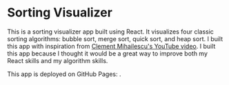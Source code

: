 # Sorting Visualizer

This is a sorting visualizer app built using React. It visualizes four classic sorting algorithms: bubble sort, merge sort, quick sort, and heap sort. I built this app with inspiration from [Clement Mihailescu's YouTube video](https://www.youtube.com/watch?v=pFXYym4Wbkc). I built this app because I thought it would be a great way to improve both my React skills and my algorithm skills.

This app is deployed on GitHub Pages: .
